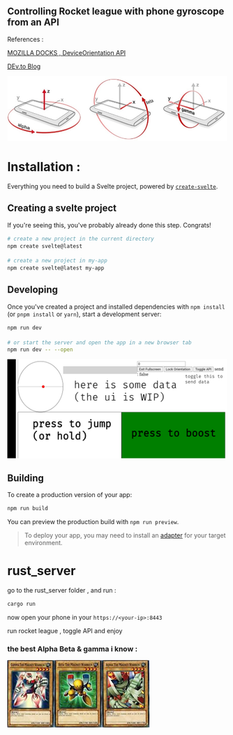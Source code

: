## Controlling Rocket league with phone gyroscope from an API
References :

[MOZILLA DOCKS , DeviceOrientation API](https://developer.mozilla.org/en-US/docs/Web/API/Device_orientation_events/Detecting_device_orientation)

[DEv.to Blog](https://dev.to/trekhleb/gyro-web-accessing-the-device-orientation-in-javascript-2492)


![Alpha Beta Gamma](screenshots/01-cover.jpg)

# Installation : 


Everything you need to build a Svelte project, powered by [`create-svelte`](https://github.com/sveltejs/kit/tree/master/packages/create-svelte).

## Creating a svelte project

If you're seeing this, you've probably already done this step. Congrats!

```bash
# create a new project in the current directory
npm create svelte@latest

# create a new project in my-app
npm create svelte@latest my-app
```

## Developing

Once you've created a project and installed dependencies with `npm install` (or `pnpm install` or `yarn`), start a development server:

```bash
npm run dev

# or start the server and open the app in a new browser tab
npm run dev -- --open
```
![Alpha preview](screenshots/ss1.png)
## Building

To create a production version of your app:

```bash
npm run build
```

You can preview the production build with `npm run preview`.

> To deploy your app, you may need to install an [adapter](https://kit.svelte.dev/docs/adapters) for your target environment.

# rust_server

go to the rust_server folder , and run : 

```bash
cargo run 
```

now open your phone in your `https://<your-ip>:8443`

run rocket league , toggle API and enjoy

### the best Alpha Beta & gamma i know :
![Alpha Beta Gamma ](screenshots/abg.jpg "The real Ones")